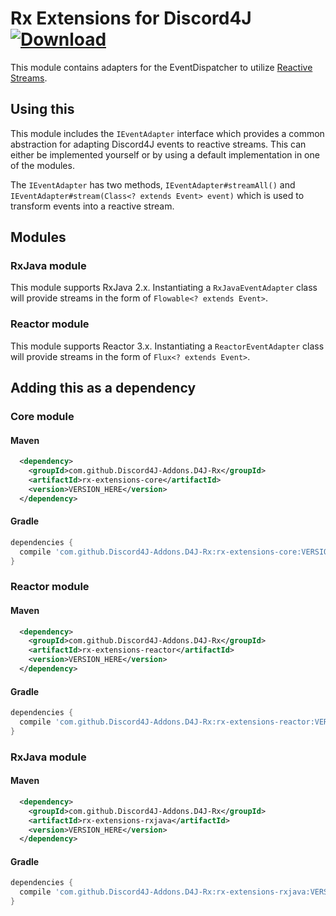 # Rx Extensions for Discord4J [![Download](https://jitpack.io/v/Discord4J-Addons/D4J-Rx.svg?style=flat-square)](https://jitpack.io/#Discord4J-Addons/D4J-Rx)

This module contains adapters for the EventDispatcher to utilize [Reactive Streams](http://www.reactive-streams.org/).

## Using this

This module includes the `IEventAdapter` interface which provides a common abstraction for adapting Discord4J events to 
reactive streams. This can either be implemented yourself or by using a default implementation in one of the modules.

The `IEventAdapter` has two methods, `IEventAdapter#streamAll()` and `IEventAdapter#stream(Class<? extends Event> event)`
which is used to transform events into a reactive stream.

## Modules

### RxJava module

This module supports RxJava 2.x. Instantiating a `RxJavaEventAdapter` class will provide streams in the form of `Flowable<? extends Event>`.

### Reactor module

This module supports Reactor 3.x. Instantiating a `ReactorEventAdapter` class will provide streams in the form of `Flux<? extends Event>`.

## Adding this as a dependency

### Core module
#### Maven
```xml
  <dependency>
    <groupId>com.github.Discord4J-Addons.D4J-Rx</groupId>
    <artifactId>rx-extensions-core</artifactId>
    <version>VERSION_HERE</version>
  </dependency>
```
#### Gradle
```groovy
dependencies {
  compile 'com.github.Discord4J-Addons.D4J-Rx:rx-extensions-core:VERSION_HERE'
}
```

### Reactor module
#### Maven
```xml
  <dependency>
    <groupId>com.github.Discord4J-Addons.D4J-Rx</groupId>
    <artifactId>rx-extensions-reactor</artifactId>
    <version>VERSION_HERE</version>
  </dependency>
```
#### Gradle
```groovy
dependencies {
  compile 'com.github.Discord4J-Addons.D4J-Rx:rx-extensions-reactor:VERSION_HERE'
}
```

### RxJava module
#### Maven
```xml
  <dependency>
    <groupId>com.github.Discord4J-Addons.D4J-Rx</groupId>
    <artifactId>rx-extensions-rxjava</artifactId>
    <version>VERSION_HERE</version>
  </dependency>
```
#### Gradle
```groovy
dependencies {
  compile 'com.github.Discord4J-Addons.D4J-Rx:rx-extensions-rxjava:VERSION_HERE'
}
```

